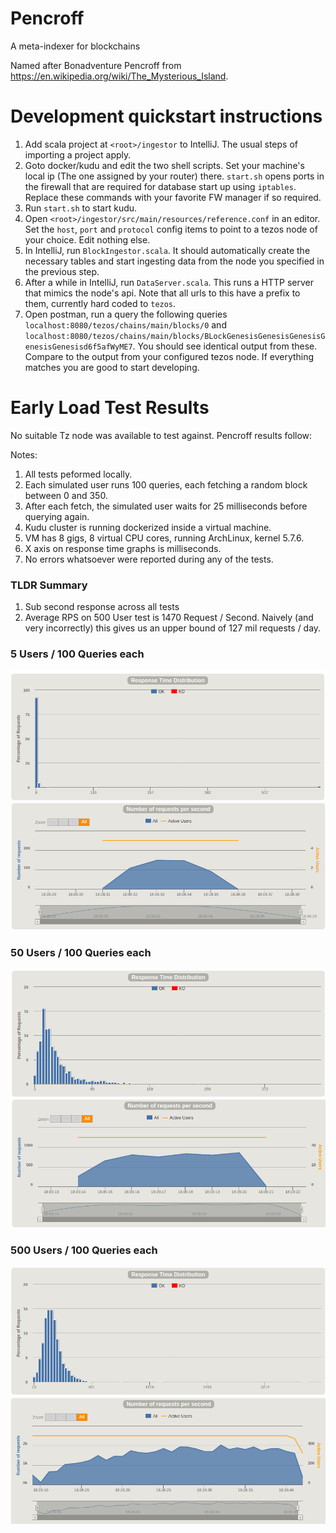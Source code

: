# Pencroff
A meta-indexer for blockchains

Named after Bonadventure Pencroff from https://en.wikipedia.org/wiki/The_Mysterious_Island.


# Development quickstart instructions

1. Add scala project at `<root>/ingestor` to IntelliJ. The usual steps of importing a project apply.
1. Goto docker/kudu and edit the two shell scripts. Set your machine's local ip (The one assigned by your router) there. `start.sh` opens ports in the firewall that are required for database start up using `iptables`. Replace these commands with your favorite FW manager if so required.
1. Run `start.sh` to start kudu.
1. Open `<root>/ingestor/src/main/resources/reference.conf` in an editor. Set the `host`, `port` and `protocol` config items to point to a tezos node of your choice. Edit nothing else.
1. In IntelliJ, run `BlockIngestor.scala`. It should automatically create the necessary tables and start ingesting data from the node you specified in the previous step.
1. After a while in IntelliJ, run `DataServer.scala`. This runs a HTTP server that mimics the node's api. Note that all urls to this have a prefix to them, currently hard coded to `tezos`.
1. Open postman, run a query the following queries `localhost:8080/tezos/chains/main/blocks/0` and `localhost:8080/tezos/chains/main/blocks/BLockGenesisGenesisGenesisGenesisGenesisd6f5afWyME7`. You should see identical output from these. Compare to the output from your configured tezos node. If everything matches you are good to start developing.


# Early Load Test Results

No suitable Tz node was available to test against. Pencroff results follow:

Notes:
1. All tests peformed locally.
1. Each simulated user runs 100 queries, each fetching a random block between 0 and 350.
1. After each fetch, the simulated user waits for 25 milliseconds before querying again.
1. Kudu cluster is running dockerized inside a virtual machine.
1. VM has 8 gigs, 8 virtual CPU cores, running ArchLinux, kernel 5.7.6.
1. X axis on response time graphs is milliseconds.
1. No errors whatsoever were reported during any of the tests.

### TLDR Summary
1. Sub second response across all tests
1. Average RPS on 500 User test is 1470 Request / Second. Naively (and very incorrectly) this gives us an upper bound of 127 mil requests / day.

### 5 Users / 100 Queries each
![Response time distribution](docs/loadtest/rt-5U-100Q.png)
![Requests per second](docs/loadtest/rps-5U-100Q.png)

### 50 Users / 100 Queries each
![Response time distribution](docs/loadtest/rt-50U-100Q.png)
![Requests per second](docs/loadtest/rps-50U-100Q.png)

### 500 Users / 100 Queries each
![Response time distribution](docs/loadtest/rt-500U-100Q.png)
![Requests per second](docs/loadtest/rps-500U-100Q.png)
